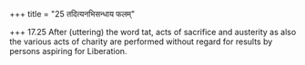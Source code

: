 +++
title = "25 तदित्यनभिसन्धाय फलम्"

+++
17.25 After (uttering) the word tat, acts of sacrifice and austerity as
also the various acts of charity are performed without regard for
results by persons aspiring for Liberation.
